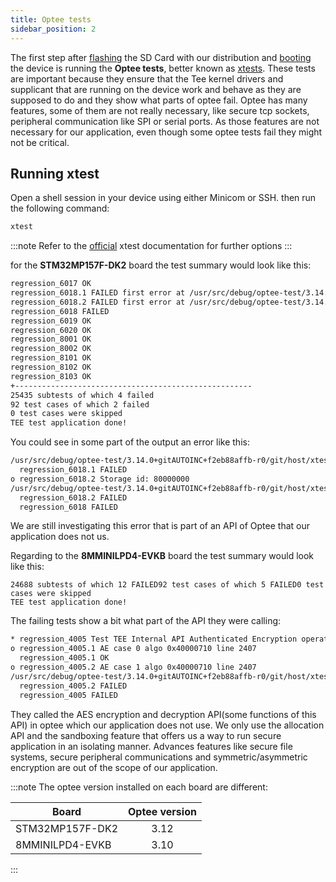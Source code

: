 ```yaml
---
title: Optee tests 
sidebar_position: 2
---
```


The first step after [flashing](../technical/30.BSP/99.Flashing.mdx) the SD Card with our distribution and
[booting](../technical/20.HardwareSetup/20.intro.mdx) the device is running the **Optee tests**, better known as [xtests](https://github.com/OP-TEE/optee_test). 
These tests are important because they ensure that the Tee kernel drivers and supplicant that are
running on the device work and behave as they are supposed to do and
they show what parts of optee fail. 
Optee has many features, some of them are not really necessary, like secure tcp
sockets, peripheral communication like SPI or serial ports. As those
features are not necessary for our application, even though some optee
tests fail they might not be critical.

## Running xtest
Open a shell session in your device using either Minicom or SSH. then
run the following command:
```bash
xtest
```
:::note
Refer to the [official](https://optee.readthedocs.io/en/latest/building/gits/optee_test.html) xtest documentation for further options
:::


for the __STM32MP157F-DK2__ board the test summary would look like this:
```bash
regression_6017 OK
regression_6018.1 FAILED first error at /usr/src/debug/optee-test/3.14.0+gitAUTOINC+f2eb88affb-r0/git/host/xtest/regression_6000.c:1707
regression_6018.2 FAILED first error at /usr/src/debug/optee-test/3.14.0+gitAUTOINC+f2eb88affb-r0/git/host/xtest/regression_6000.c:1697
regression_6018 FAILED
regression_6019 OK
regression_6020 OK
regression_8001 OK
regression_8002 OK
regression_8101 OK
regression_8102 OK
regression_8103 OK
+-----------------------------------------------------
25435 subtests of which 4 failed
92 test cases of which 2 failed
0 test cases were skipped
TEE test application done!
```
You could see in some part of the output an error like this:
 
```bash
/usr/src/debug/optee-test/3.14.0+gitAUTOINC+f2eb88affb-r0/git/host/xtest/regression_6000.c:1707: fs_write(&sess, obj, block, block_size) has an unexpected value: 0xffff3024 = TEE_ERROR_TARGET_DEAD, expected 0x0 = TEEC_SUCCESS
  regression_6018.1 FAILED
o regression_6018.2 Storage id: 80000000
/usr/src/debug/optee-test/3.14.0+gitAUTOINC+f2eb88affb-r0/git/host/xtest/regression_6000.c:1697: fs_create(&sess, file_01, sizeof(file_01), 0x00000002, 0, ((void *)0), 0, &obj, storage_id) has an unexpected value: 0xffff0003 = TEEC_ERROR_ACCESS_CONFLICT, expected 0x0 = TEEC_SUCCESS
  regression_6018.2 FAILED
  regression_6018 FAILED

```
We are still investigating this error that is part of an API of Optee
that our application does not us. 

Regarding to the __8MMINILPD4-EVKB__ board the test summary would look like this:
```text
24688 subtests of which 12 FAILED92 test cases of which 5 FAILED0 test
cases were skipped
TEE test application done!
```

The failing tests show a bit what part of the API they were calling:
```bash
* regression_4005 Test TEE Internal API Authenticated Encryption operations
o regression_4005.1 AE case 0 algo 0x40000710 line 2407
  regression_4005.1 OK
o regression_4005.2 AE case 1 algo 0x40000710 line 2407
/usr/src/debug/optee-test/3.14.0+gitAUTOINC+f2eb88affb-r0/git/host/xtest/regression_4000.c:2625: ta_crypt_cmd_ae_decrypt_final(c, &session, op2, ae_cases[n].ctx + ae_cases[n].in_incr, aeS
  regression_4005.2 FAILED
  regression_4005 FAILED
```
They called the AES encryption and decryption API(some functions of this API) in optee which our application does not use.
We only use the allocation API and the sandboxing feature that offers us a way to 
run secure application in an isolating manner. Advances features like secure file systems, secure peripheral communications and
symmetric/asymmetric encryption are out of the scope of our application.

:::note
The optee version installed on each board are different:

| Board           |      Optee version |
| --------------- | :----------------: |
| STM32MP157F-DK2 | 3.12               |
| 8MMINILPD4-EVKB | 3.10               |
:::













